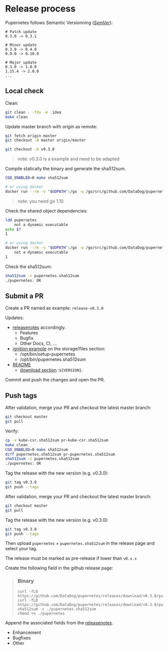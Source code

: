 # Release process

Pupernetes follows Semantic Versionning ([_SemVer_](https://semver.org/)):
```text
# Patch update
0.3.0 -> 0.3.1

# Minor update
0.3.0 -> 0.4.0
0.9.0 -> 0.10.0

# Major update
0.3.0 -> 1.0.0
1.15.4 -> 2.0.0
...
```

## Local check

Clean:
```bash
git clean . -fdx -e .idea
make clean
```

Update master branch with *origin* as remote:
```bash
git fetch origin master
git checkout -B master origin/master
```

```bash
git checkout -b v0.3.0
```
> note: v0.3.0 is a example and need to be adapted

Compile statically the binary and generate the sha512sum.
```bash
CGO_ENABLED=0 make sha512sum

# or using docker
docker run --rm -v "$GOPATH":/go -w /go/src/github.com/DataDog/pupernetes golang:1.10 make sha512sum
```
> note: you need go 1.10

Check the shared object dependencies:
```bash
ldd pupernetes
	not a dynamic executable
echo $?
1

# or using docker
docker run --rm -v "$GOPATH":/go -w /go/src/github.com/DataDog/pupernetes golang:1.10 sh -c 'ldd pupernetes ; echo $?'
	not a dynamic executable
1
```

Check the sha512sum:
```bash
sha512sum -c pupernetes.sha512sum 
./pupernetes: OK
```

## Submit a PR

Create a PR named as example: `release-v0.3.0`

Updates:
- [releasenotes](./releasenotes.md) accordingly.
    * Features
    * Bugfix
    * Other
        Docs, CI, ...
- [ignition example](environments/container-linux/ignition.yaml) on the storage/files section:
    * /opt/bin/setup-pupernetes
    * /opt/bin/pupernetes.sha512sum
- [README](README.md)
    * [download section](README.md#download) :`${VERSION}`.

Commit and push the changes and open the PR.

## Push tags

After validation, merge your PR and checkout the latest master branch:
```bash
git checkout master
git pull
```

Verify:
```bash
cp -v kube-csr.sha512sum pr-kube-csr.sha512sum
make clean
CGO_ENABLED=0 make sha512sum
diff pupernetes.sha512sum pr-pupernetes.sha512sum
sha512sum -c pupernetes.sha512sum 
./pupernetes: OK
```

Tag the release with the new version (e.g. v0.3.0):
```bash
git tag v0.3.0
git push --tags
```

After validation, merge your PR and checkout the latest master branch:
```bash
git checkout master
git pull
```

Tag the release with the new version (e.g. v0.3.0):
```bash
git tag v0.3.0
git push --tags
```

Then upload `pupernetes` + `pupernetes.sha512sum` in the release page and select your tag.

The release must be marked as pre-release if lower than `v0.x.x`

Create the following field in the github release page:

> ### Binary
> ```
> curl -fLO https://github.com/DataDog/pupernetes/releases/download/v0.3.0/pupernetes
> curl -fLO https://github.com/DataDog/pupernetes/releases/download/v0.3.0/pupernetes.sha512sum
> sha512sum -c ./pupernetes.sha512sum
> chmod +x ./pupernetes
> ```

Append the associated fields from the [releasenotes](./releasenotes.md).
- Enhancement
- Bugfixes
- Other
